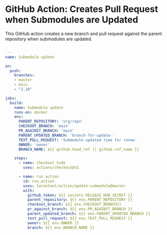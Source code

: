 # GitHub Action: Creates Pull Request when Submodules are Updated

This GitHub action creates a new branch and pull request against the parent repository when submodules are updated.


```yml

---
name: Submodule update

on:
  push:
    branches: 
    - master
    - main
    - "2.10"

jobs:
  build:
    name: Submodule update
    runs-on: docker
    env:
      PARENT_REPOSITORY: 'org/repo'
      CHECKOUT_BRANCH: 'main'
      PR_AGAINST_BRANCH: 'main'
      PARENT_UPDATED_BRANCH: 'branch-for-update-'
      TEXT_PULL_REQUEST: 'Submodule updated time for renew'
      OWNER: 'owner'
      BRANCH_NAME: ${{ github.head_ref || github.ref_name }} 

    steps:
      - name: Checkout Code
        uses: actions/checkout@v2

      - name: run action
        id: run_action
        uses: tarantool/action/update-submodule@master
        with:
          github_token: ${{ secrets.RELEASE_HUB_SECRET }}
          parent_repository: ${{ env.PARENT_REPOSITORY }}
          checkout_branch: ${{ env.CHECKOUT_BRANCH}}
          pr_against_branch: ${{ env.PR_AGAINST_BRANCH }}
          parent_updated_branch: ${{ env.PARENT_UPDATED_BRANCH }}
          text_pull_request: ${{ env.TEXT_PULL_REQUEST }}
          owner: ${{ env.OWNER }}
          branch: ${{ env.BRANCH_NAME }}

```
